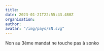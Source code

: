 ```yaml
---
title: 
date: 2023-01-21T22:55:43.480Z
organisation: 
author: 
avatar: "/img/pays/SN.svg"
---
```


Non au 3ème mandat ne touche pas à sonko 